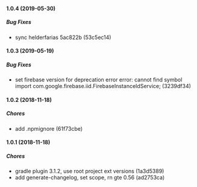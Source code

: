 #### 1.0.4 (2019-05-30)

##### Bug Fixes

*  sync helderfarias 5ac822b (53c5ec14)

#### 1.0.3 (2019-05-19)

##### Bug Fixes

*  set firebase version for deprecation error error: cannot find symbol import com.google.firebase.iid.FirebaseInstanceIdService; (3239df34)

#### 1.0.2 (2018-11-18)

##### Chores

*  add .npmignore (61f73cbe)

#### 1.0.1 (2018-11-18)

##### Chores

*  gradle plugin 3.1.2, use root project ext versions (1a3d5389)
*  add generate-changelog, set scope, rn gte 0.56 (ad2753ca)

